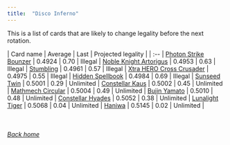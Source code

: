 ```yaml
---
title:  "Disco Inferno"
---
```


This is a list of cards that are likely to change legality before the next rotation.

| Card name | Average | Last | Projected legality |
| :-- |
[Photon Strike Bounzer](https://db.ygoprodeck.com/card/?search=Photon%20Strike%20Bounzer) | 0.4924 | 0.70 | Illegal |
[Noble Knight Artorigus](https://db.ygoprodeck.com/card/?search=Noble%20Knight%20Artorigus) | 0.4953 | 0.63 | Illegal |
[Stumbling](https://db.ygoprodeck.com/card/?search=Stumbling) | 0.4961 | 0.57 | Illegal |
[Xtra HERO Cross Crusader](https://db.ygoprodeck.com/card/?search=Xtra%20HERO%20Cross%20Crusader) | 0.4975 | 0.55 | Illegal |
[Hidden Spellbook](https://db.ygoprodeck.com/card/?search=Hidden%20Spellbook) | 0.4984 | 0.69 | Illegal |
[Sunseed Twin](https://db.ygoprodeck.com/card/?search=Sunseed%20Twin) | 0.5001 | 0.29 | Unlimited |
[Constellar Kaus](https://db.ygoprodeck.com/card/?search=Constellar%20Kaus) | 0.5002 | 0.45 | Unlimited |
[Mathmech Circular](https://db.ygoprodeck.com/card/?search=Mathmech%20Circular) | 0.5004 | 0.49 | Unlimited |
[Bujin Yamato](https://db.ygoprodeck.com/card/?search=Bujin%20Yamato) | 0.5010 | 0.48 | Unlimited |
[Constellar Hyades](https://db.ygoprodeck.com/card/?search=Constellar%20Hyades) | 0.5052 | 0.38 | Unlimited |
[Lunalight Tiger](https://db.ygoprodeck.com/card/?search=Lunalight%20Tiger) | 0.5068 | 0.04 | Unlimited |
[Haniwa](https://db.ygoprodeck.com/card/?search=Haniwa) | 0.5145 | 0.02 | Unlimited |

<br>

###### [Back home](index)